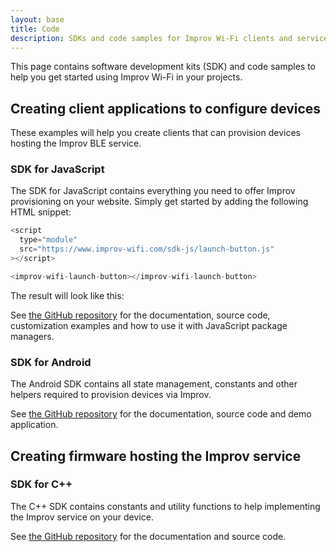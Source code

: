 ```yaml
---
layout: base
title: Code
description: SDKs and code samples for Improv Wi-Fi clients and services.
---
```


This page contains software development kits (SDK) and code samples to help you get started using Improv Wi-Fi in your projects.

## Creating client applications to configure devices

These examples will help you create clients that can provision devices hosting the Improv BLE service.

### SDK for JavaScript

The SDK for JavaScript contains everything you need to offer Improv provisioning on your website. Simply get started by adding the following HTML snippet:

```js
<script
  type="module"
  src="https://www.improv-wifi.com/sdk-js/launch-button.js"
></script>

<improv-wifi-launch-button></improv-wifi-launch-button>
```

The result will look like this:

> <improv-wifi-launch-button></improv-wifi-launch-button>

See [the GitHub repository](https://github.com/improv-wifi/sdk-js) for the documentation, source code, customization examples and how to use it with JavaScript package managers.

### SDK for Android

The Android SDK contains all state management, constants and other helpers required to provision devices via Improv.

See [the GitHub repository](https://github.com/improv-wifi/sdk-android) for the documentation, source code and demo application.

## Creating firmware hosting the Improv service

### SDK for C++

The C++ SDK contains constants and utility functions to help implementing the Improv service on your device.

See [the GitHub repository](https://github.com/improv-wifi/sdk-cpp) for the documentation and source code.
